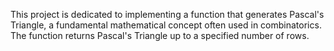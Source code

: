 This project is dedicated to implementing a function that generates Pascal's Triangle, a fundamental mathematical concept often used in combinatorics. The function returns Pascal's Triangle up to a specified number of rows.

